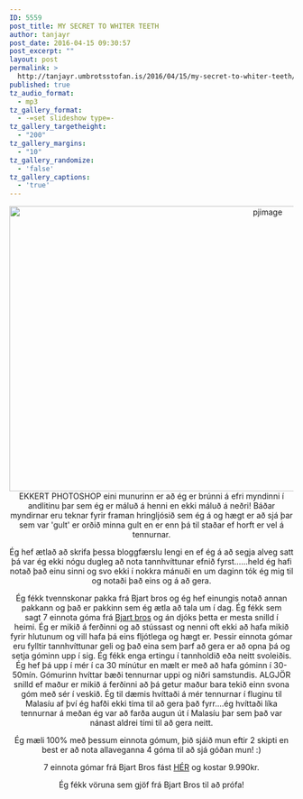 ```yaml
---
ID: 5559
post_title: MY SECRET TO WHITER TEETH
author: tanjayr
post_date: 2016-04-15 09:30:57
post_excerpt: ""
layout: post
permalink: >
  http://tanjayr.umbrotsstofan.is/2016/04/15/my-secret-to-whiter-teeth/
published: true
tz_audio_format:
  - mp3
tz_gallery_format:
  - -=set slideshow type=-
tz_gallery_targetheight:
  - "200"
tz_gallery_margins:
  - "10"
tz_gallery_randomize:
  - 'false'
tz_gallery_captions:
  - 'true'
---
```

<p style="text-align: center;"><img class="aligncenter size-large wp-image-5637" src="http://www.tanjayr.com/wp-content/uploads/2016/03/pjimage-1024x576.jpg" alt="pjimage" width="900" height="506" />EKKERT <span class="nwe">PHOTOSHOP</span> eini munurinn er að ég er brúnni á efri myndinni í andlitinu þar sem ég er máluð á henni en ekki máluð á neðri! Báðar myndirnar eru teknar fyrir framan hringljósið sem ég á og hægt er að sjá þar sem var 'gult' er orðið minna gult en er enn þá til staðar ef horft er vel á tennurnar.</p>
<p style="text-align: center;">Ég hef ætlað að skrifa þessa bloggfærslu lengi en ef ég á að segja alveg satt þá var ég ekki nógu dugleg að nota <span class="nwe">tannhvíttunar efnið</span> fyrst......held ég hafi notað það einu sinni og svo ekki í nokkra mánuði en um daginn tók ég mig til og notaði það eins og á að gera.</p>
<p style="text-align: center;">Ég fékk tvennskonar pakka frá Bjart bros og ég hef einungis notað annan pakkann og það er pakkinn sem ég ætla að tala um í dag. Ég fékk sem sagt 7 einnota góma frá <a href="http://www.bjartbros.com/#!product-page/c23ve/c8014ba0-3f64-d5fa-7b66-474f105765d9" target="_blank">Bjart bros</a> og án djóks þetta er mesta snilld í heimi. Ég er mikið á ferðinni og að stússast og nenni oft ekki að hafa mikið fyrir hlutunum og vill hafa þá eins fljótlega og hægt er. Þessir einnota gómar eru fylltir <span class="nwe">tannhvíttunar</span> geli og það eina sem þarf að gera er að opna þá og setja góminn upp í sig. Ég fékk enga ertingu í tannholdið eða neitt svoleiðis. Ég hef þá upp í mér í <span class="nwe">ca</span> <span class="nwe">30 mínútur</span> en mælt er með að hafa góminn í <span class="nwe">30-50mín</span>. Gómurinn hvíttar bæði tennurnar uppi og niðri samstundis. ALGJÖR snilld ef maður er mikið á ferðinni að þá getur maður bara tekið einn svona góm með sér í veskið. Ég til dæmis hvíttaði á mér tennurnar í fluginu til Malasíu af því ég hafði ekki tíma til að gera það fyrr....ég hvíttaði líka tennurnar á meðan ég var að farða augun út í Malasíu þar sem það var nánast aldrei tími til að gera neitt.</p>
<p style="text-align: center;">Ég mæli 100% með þessum einnota gómum, þið sjáið mun eftir 2 skipti en best er að nota allaveganna 4 góma til að sjá góðan mun! :)</p>
<p style="text-align: center;">7 einnota gómar frá Bjart Bros fást <a href="http://www.bjartbros.com/#!product-page/c23ve/c8014ba0-3f64-d5fa-7b66-474f105765d9" target="_blank">HÉR</a> og kostar 9.990kr.</p>
<p style="text-align: center;">Ég fékk vöruna sem gjöf frá Bjart Bros til að prófa!</p>